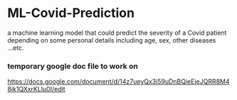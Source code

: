 # ML-Covid-Prediction
a machine learning model that could predict the severity of a Covid patient depending on some personal details including age, sex, other diseases ...etc. 

### temporary google doc file to work on 
https://docs.google.com/document/d/14z7ueyQx3i59uDnBQieEjeJQRR8M48ik1QXxrKLlu0I/edit 

